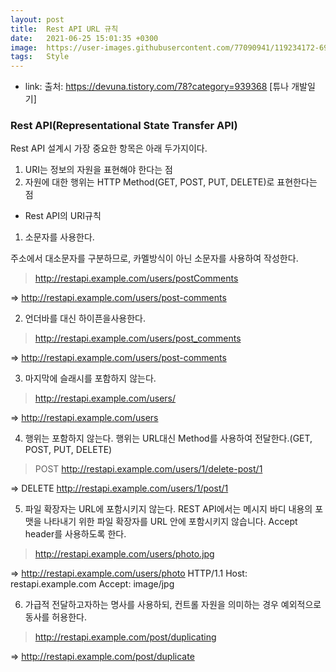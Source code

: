 ```yaml
---
layout: post
title:  Rest API URL 규칙
date:   2021-06-25 15:01:35 +0300
image:  https://user-images.githubusercontent.com/77090941/119234172-69717180-bb67-11eb-8acc-f687aa97de80.jpg
tags:   Style
---
```

* link: 출처: https://devuna.tistory.com/78?category=939368 [튜나 개발일기]

### Rest API(Representational State Transfer API)
Rest API 설계시 가장 중요한 항목은 아래 두가지이다.
1. URI는 정보의 자원을 표현해야 한다는 점
2. 자원에 대한 행위는 HTTP Method(GET, POST, PUT, DELETE)로 표현한다는 점

* Rest API의 URI규칙 
1. 소문자를 사용한다.

주소에서 대소문자를 구분하므로, 카멜방식이 아닌 소문자를 사용하여 작성한다.
> http://restapi.example.com/users/postComments

=> http://restapi.example.com/users/post-comments

2. 언더바를 대신 하이픈을사용한다.
> http://restapi.example.com/users/post_comments

=> http://restapi.example.com/users/post-comments

3. 마지막에 슬래시를 포함하지 않는다.

> http://restapi.example.com/users/

=> http://restapi.example.com/users

4. 행위는 포함하지 않는다.
행위는 URL대신 Method를 사용하여 전달한다.(GET, POST, PUT, DELETE)
> POST http://restapi.example.com/users/1/delete-post/1

=> DELETE http://restapi.example.com/users/1/post/1

5. 파일 확장자는 URL에 포함시키지 않는다.
REST API에서는 메시지 바디 내용의 포맷을 나타내기 위한 파일 확장자를 URL 안에 포함시키지 않습니다. Accept header를 사용하도록 한다.

> http://restapi.example.com/users/photo.jpg

=> http://restapi.example.com/users/photo
HTTP/1.1 Host: restapi.example.com Accept: image/jpg

6. 가급적 전달하고자하는 명사를 사용하되, 컨트롤 자원을 의미하는 경우 예외적으로 동사를  허용한다.

> http://restapi.example.com/post/duplicating

=> http://restapi.example.com/post/duplicate